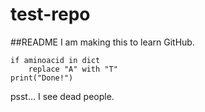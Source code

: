 # test-repo

##README
I am making this to learn GitHub. 

```
if aminoacid in dict
	replace "A" with "T"
print("Done!")
```

psst... I see dead people.
